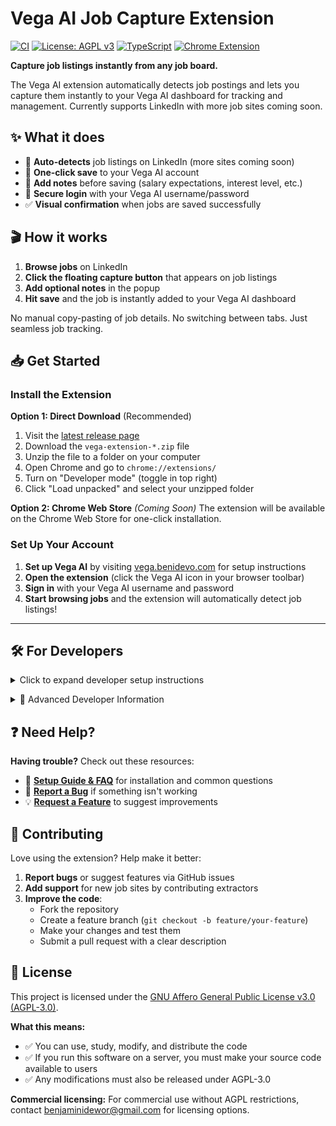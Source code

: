 # Vega AI Job Capture Extension

[![CI](https://github.com/benidevo/vega-ai-extension/actions/workflows/ci.yml/badge.svg)](https://github.com/benidevo/vega-ai-extension/actions/workflows/ci.yml)
[![License: AGPL v3](https://img.shields.io/badge/License-AGPL%20v3-blue.svg)](https://www.gnu.org/licenses/agpl-3.0)
[![TypeScript](https://img.shields.io/badge/TypeScript-007ACC?logo=typescript&logoColor=white)](https://www.typescriptlang.org/)
[![Chrome Extension](https://img.shields.io/badge/Chrome-Extension-4285F4?logo=google-chrome&logoColor=white)](https://chrome.google.com/webstore)

**Capture job listings instantly from any job board.**

The Vega AI extension automatically detects job postings and lets you capture them instantly to your Vega AI dashboard for tracking and management. Currently supports LinkedIn with more job sites coming soon.

## ✨ What it does

- 🎯 **Auto-detects** job listings on LinkedIn (more sites coming soon)
- 💾 **One-click save** to your Vega AI account
- 📝 **Add notes** before saving (salary expectations, interest level, etc.)
- 🔐 **Secure login** with your Vega AI username/password
- ✅ **Visual confirmation** when jobs are saved successfully

## 🎬 How it works

1. **Browse jobs** on LinkedIn
2. **Click the floating capture button** that appears on job listings
3. **Add optional notes** in the popup
4. **Hit save** and the job is instantly added to your Vega AI dashboard

No manual copy-pasting of job details. No switching between tabs. Just seamless job tracking.

## 📥 Get Started

### Install the Extension

**Option 1: Direct Download** (Recommended)

1. Visit the [latest release page](https://github.com/benidevo/vega-ai-extension/releases/latest)
2. Download the `vega-extension-*.zip` file
3. Unzip the file to a folder on your computer
4. Open Chrome and go to `chrome://extensions/`
5. Turn on "Developer mode" (toggle in top right)
6. Click "Load unpacked" and select your unzipped folder

**Option 2: Chrome Web Store** *(Coming Soon)*
The extension will be available on the Chrome Web Store for one-click installation.

### Set Up Your Account

1. **Set up Vega AI** by visiting [vega.benidevo.com](https://vega.benidevo.com) for setup instructions
2. **Open the extension** (click the Vega AI icon in your browser toolbar)
3. **Sign in** with your Vega AI username and password
4. **Start browsing jobs** and the extension will automatically detect job listings!

---

## 🛠️ For Developers

<details>
<summary>Click to expand developer setup instructions</summary>

### Prerequisites

- Node.js 20+ and npm
- Chrome browser

### Quick Setup

```bash
# Clone and install
git clone https://github.com/benidevo/vega-ai-extension.git
cd vega-ai-extension
npm install

# Build and load
npm run build
```

Then load the `dist` folder as an unpacked extension in Chrome.

### Configuration

The extension uses **username/password authentication by default**. Google OAuth is available but disabled by default.

**Basic Setup** - Update API endpoint in `src/config/index.ts`:

```typescript
api: {
  baseUrl: 'https://your-api.com'  // Your backend URL
}
```

**Optional: Enable Google OAuth** - Uncomment in production config:

```typescript
features: {
  enableGoogleAuth: true, // Uncomment and set to true
},
auth: {
  providers: {
    google: {
      clientId: 'your-google-client-id.apps.googleusercontent.com' // Add your client ID
    }
  }
}
```

### Technical Documentation

📋 **[Technical Design Document](docs/TECHNICAL_DESIGN.md)** - Detailed architecture, security, and implementation details</details>

<details>
<summary>🔧 Advanced Developer Information</summary>

### Available Scripts

```bash
npm run dev         # Development build with watch mode
npm run build       # Production build
npm run lint        # Run ESLint
npm run test        # Run Jest tests
npm run typecheck   # Run TypeScript type checking
```

### Build & Release

- **CI**: Runs on every push/PR (quality checks + build verification)
- **Manual Build**: Trigger from GitHub Actions for testing
- **Release**: Auto-triggered by git tags (`git tag v1.0.0 && git push origin v1.0.0`)

### Code Quality

Pre-commit hooks run ESLint, Prettier, TypeScript checks, and tests automatically.

### Adding New Job Sites

1. Create extractor in `src/content/extractors/` implementing `IJobExtractor`
2. Register in `src/content/extractors/index.ts`
3. Content script auto-detects and uses it

### Configuration

- **Backend API**: Update `api.baseUrl` in `src/config/index.ts`
- **Google OAuth**: Set `features.enableGoogleAuth: true` + provide OAuth credentials (optional)
- **Feature Flags**: Control analytics, session limits, etc. in config

</details>

## ❓ Need Help?

**Having trouble?** Check out these resources:

- 📖 **[Setup Guide & FAQ](https://vega.benidevo.com/#faq)** for installation and common questions
- 🐛 **[Report a Bug](https://github.com/benidevo/vega-ai-extension/issues)** if something isn't working
- 💡 **[Request a Feature](https://github.com/benidevo/vega-ai-extension/issues)** to suggest improvements

## 🤝 Contributing

Love using the extension? Help make it better:

1. **Report bugs** or suggest features via GitHub issues
2. **Add support** for new job sites by contributing extractors
3. **Improve the code**:
   - Fork the repository
   - Create a feature branch (`git checkout -b feature/your-feature`)
   - Make your changes and test them
   - Submit a pull request with a clear description

## 📝 License

This project is licensed under the [GNU Affero General Public License v3.0 (AGPL-3.0)](https://www.gnu.org/licenses/agpl-3.0).

**What this means:**

- ✅ You can use, study, modify, and distribute the code
- ✅ If you run this software on a server, you must make your source code available to users
- ✅ Any modifications must also be released under AGPL-3.0

**Commercial licensing:** For commercial use without AGPL restrictions, contact [benjaminidewor@gmail.com](mailto:benjaminidewor@gmail.com) for licensing options.

